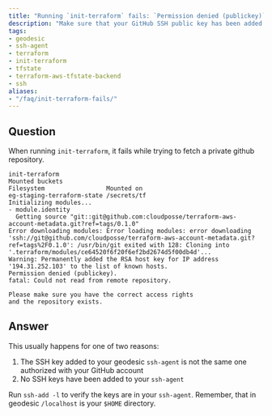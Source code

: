 ```yaml
---
title: "Running `init-terraform` fails: `Permission denied (publickey)`"
description: "Make sure that your GitHub SSH public key has been added to your geodesic `ssh-agent`"
tags:
- geodesic
- ssh-agent
- terraform
- init-terraform
- tfstate
- terraform-aws-tfstate-backend
- ssh
aliases:
- "/faq/init-terraform-fails/"
---
```


## Question

When running `init-terraform`, it fails while trying to fetch a private github repository.

```
init-terraform
Mounted buckets
Filesystem                 Mounted on
eg-staging-terraform-state /secrets/tf
Initializing modules...
- module.identity
  Getting source "git::git@github.com:cloudposse/terraform-aws-account-metadata.git?ref=tags/0.1.0"
Error downloading modules: Error loading modules: error downloading 'ssh://git@github.com/cloudposse/terraform-aws-account-metadata.git?ref=tags%2F0.1.0': /usr/bin/git exited with 128: Cloning into '.terraform/modules/ce64520f6f20f6ef2bd2674d5f00db4d'...
Warning: Permanently added the RSA host key for IP address '194.31.252.103' to the list of known hosts.
Permission denied (publickey).
fatal: Could not read from remote repository.

Please make sure you have the correct access rights
and the repository exists.
```

## Answer

This usually happens for one of two reasons:

1) The SSH key added to your geodesic `ssh-agent` is not the same one authorized with your GitHub account
2) No SSH keys have been added to your `ssh-agent`

Run `ssh-add -l` to verify the keys are in your `ssh-agent`. Remember, that in geodesic `/localhost` is your `$HOME` directory.

